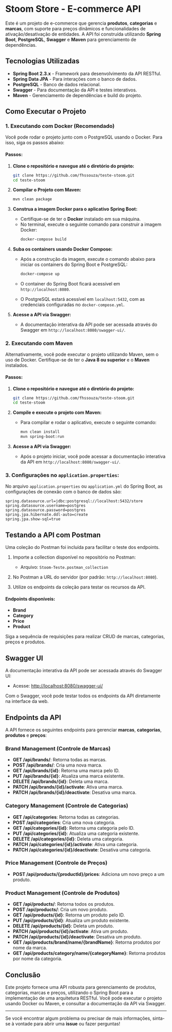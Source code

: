 
# Stoom Store - E-commerce API

Este é um projeto de e-commerce que gerencia **produtos**, **categorias** e **marcas**, com suporte para preços dinâmicos e funcionalidades de ativação/desativação de entidades. A API foi construída utilizando **Spring Boot**, **PostgreSQL**, **Swagger** e **Maven** para gerenciamento de dependências.

## Tecnologias Utilizadas

- **Spring Boot 2.3.x** - Framework para desenvolvimento da API RESTful.
- **Spring Data JPA** - Para interações com o banco de dados.
- **PostgreSQL** - Banco de dados relacional.
- **Swagger** - Para documentação da API e testes interativos.
- **Maven** - Gerenciamento de dependências e build do projeto.

## Como Executar o Projeto

### 1. **Executando com Docker (Recomendado)**

Você pode rodar o projeto junto com o PostgreSQL usando o Docker. Para isso, siga os passos abaixo:

#### Passos:
1. **Clone o repositório e navegue até o diretório do projeto:**
     ```bash
     git clone https://github.com/fhssouza/teste-stoom.git
     cd teste-stoom
     ```
2. **Compilar o Projeto com Maven:**
     ```bash
     mvn clean package
     ```
3. **Construa a imagem Docker para o aplicativo Spring Boot:**
   - Certifique-se de ter o **Docker** instalado em sua máquina.
   - No terminal, execute o seguinte comando para construir a imagem Docker:
     ```bash
     docker-compose build
     ```

4. **Suba os containers usando Docker Compose:**
   - Após a construção da imagem, execute o comando abaixo para iniciar os containers do Spring Boot e PostgreSQL:
     ```bash
     docker-compose up
     ```

   - O container do Spring Boot ficará acessível em `http://localhost:8080`.
   - O PostgreSQL estará acessível em `localhost:5432`, com as credenciais configuradas no `docker-compose.yml`.

5. **Acesse a API via Swagger:**
   - A documentação interativa da API pode ser acessada através do Swagger em `http://localhost:8080/swagger-ui/`.

### 2. **Executando com Maven**

Alternativamente, você pode executar o projeto utilizando Maven, sem o uso de Docker. Certifique-se de ter o **Java 8 ou superior** e o **Maven** instalados.

#### Passos:
1. **Clone o repositório e navegue até o diretório do projeto:**
   ```bash
   git clone https://github.com/fhssouza/teste-stoom.git
   cd teste-stoom
   ```

2. **Compile e execute o projeto com Maven:**
   - Para compilar e rodar o aplicativo, execute o seguinte comando:
     ```bash
     mvn clean install
     mvn spring-boot:run
     ```

3. **Acesse a API via Swagger:**
   - Após o projeto iniciar, você pode acessar a documentação interativa da API em `http://localhost:8080/swagger-ui/`.

### 3. **Configurações no `application.properties`:**
No arquivo `application.properties` ou `application.yml` do Spring Boot, as configurações de conexão com o banco de dados são:

```properties
spring.datasource.url=jdbc:postgresql://localhost:5432/store
spring.datasource.username=postgres
spring.datasource.password=postgres
spring.jpa.hibernate.ddl-auto=create
spring.jpa.show-sql=true
```

## Testando a API com Postman

Uma coleção do Postman foi incluída para facilitar o teste dos endpoints.

1. Importe a collection disponível no repositório no Postman:
   - Arquivo: `Stoom-Teste.postman_collection`

2. No Postman a URL do servidor (por padrão: `http://localhost:8080`).
3. Utilize os endpoints da coleção para testar os recursos da API.

#### Endpoints disponíveis:
- **Brand**
- **Category**
- **Price**
- **Product**

Siga a sequência de requisições para realizar CRUD de marcas, categorias, preços e produtos.

## Swagger UI

A documentação interativa da API pode ser acessada através do Swagger UI:

- Acesse: [http://localhost:8080/swagger-ui/](http://localhost:8080/swagger-ui/)

Com o Swagger, você pode testar todos os endpoints da API diretamente na interface da web.
## Endpoints da API

A API fornece os seguintes endpoints para gerenciar **marcas**, **categorias**, **produtos** e **preços**:

### **Brand Management** (Controle de Marcas)
- **GET /api/brands/**: Retorna todas as marcas.
- **POST /api/brands/**: Cria uma nova marca.
- **GET /api/brands/{id}**: Retorna uma marca pelo ID.
- **PUT /api/brands/{id}**: Atualiza uma marca existente.
- **DELETE /api/brands/{id}**: Deleta uma marca.
- **PATCH /api/brands/{id}/activate**: Ativa uma marca.
- **PATCH /api/brands/{id}/deactivate**: Desativa uma marca.

### **Category Management** (Controle de Categorias)
- **GET /api/categories**: Retorna todas as categorias.
- **POST /api/categories**: Cria uma nova categoria.
- **GET /api/categories/{id}**: Retorna uma categoria pelo ID.
- **PUT /api/categories/{id}**: Atualiza uma categoria existente.
- **DELETE /api/categories/{id}**: Deleta uma categoria.
- **PATCH /api/categories/{id}/activate**: Ativa uma categoria.
- **PATCH /api/categories/{id}/deactivate**: Desativa uma categoria.

### **Price Management** (Controle de Preços)
- **POST /api/products/{productId}/prices**: Adiciona um novo preço a um produto.

### **Product Management** (Controle de Produtos)
- **GET /api/products/**: Retorna todos os produtos.
- **POST /api/products/**: Cria um novo produto.
- **GET /api/products/{id}**: Retorna um produto pelo ID.
- **PUT /api/products/{id}**: Atualiza um produto existente.
- **DELETE /api/products/{id}**: Deleta um produto.
- **PATCH /api/products/{id}/activate**: Ativa um produto.
- **PATCH /api/products/{id}/deactivate**: Desativa um produto.
- **GET /api/products/brand/name/{brandName}**: Retorna produtos por nome da marca.
- **GET /api/products/category/name/{categoryName}**: Retorna produtos por nome da categoria.

## Conclusão

Este projeto fornece uma API robusta para gerenciamento de produtos, categorias, marcas e preços, utilizando o Spring Boot para a implementação de uma arquitetura RESTful. Você pode executar o projeto usando Docker ou Maven, e consultar a documentação da API via Swagger.

---

Se você encontrar algum problema ou precisar de mais informações, sinta-se à vontade para abrir uma **issue** ou fazer perguntas!

